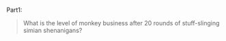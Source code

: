 Part1:
> What is the level of monkey business after 20 rounds of stuff-slinging simian shenanigans?


